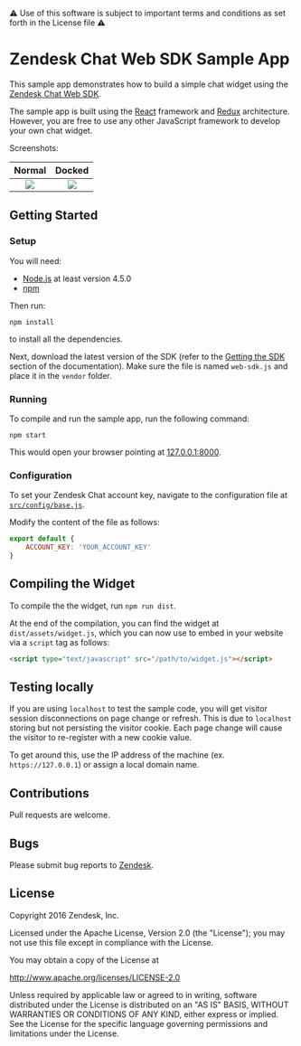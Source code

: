⚠️ Use of this software is subject to important terms and conditions as set forth in the License file ⚠️

# Zendesk Chat Web SDK Sample App

This sample app demonstrates how to build a simple chat widget using the [Zendesk Chat Web SDK](https://api.zopim.com/web-sdk).

The sample app is built using the [React](https://facebook.github.io/react/) framework and [Redux](http://redux.js.org/) architecture. However, you are free to use any other JavaScript framework to develop your own chat widget.


Screenshots:

| Normal                             | Docked                             |
| :--------------------------------: | :--------------------------------: |
| ![](screenshots/normal_widget.png) | ![](screenshots/docked_widget.png) |

## Getting Started
### Setup
You will need:
- [Node.js](http://nodejs.org/) at least version 4.5.0
- [npm](https://www.npmjs.com/)

Then run:
```
npm install
```
to install all the dependencies.

Next, download the latest version of the SDK (refer to the [Getting the SDK](https://api.zopim.com/web-sdk/#getting-the-sdk) section of the documentation). Make sure the file is named `web-sdk.js` and place it in the `vendor` folder.

### Running
To compile and run the sample app, run the following command:
```
npm start
```

This would open your browser pointing at [127.0.0.1:8000](http://127.0.0.1:8000).

### Configuration
To set your Zendesk Chat account key, navigate to the configuration file at [`src/config/base.js`](src/config/base.js).

Modify the content of the file as follows:
```javascript
export default {
	ACCOUNT_KEY: 'YOUR_ACCOUNT_KEY'
}
```

## Compiling the Widget
To compile the the widget, run `npm run dist`.

At the end of the compilation, you can find the widget at `dist/assets/widget.js`, which you can now use to embed in your website via a `script` tag as follows:

```html
<script type="text/javascript" src="/path/to/widget.js"></script>
```
## Testing locally 
If you are using `localhost` to test the sample code, you will get visitor session disconnections on page change or refresh. This is due to `localhost` storing but not persisting the visitor cookie. Each page change will cause the visitor to re-register with a new cookie value. 

To get around this, use the IP address of the machine (ex. `https://127.0.0.1`) or assign a local domain name.

## Contributions
Pull requests are welcome.

## Bugs
Please submit bug reports to [Zendesk](https://support.zendesk.com/requests/new).

## License
Copyright 2016 Zendesk, Inc.

Licensed under the Apache License, Version 2.0 (the "License"); you may not use this file except in compliance with the License.

You may obtain a copy of the License at

http://www.apache.org/licenses/LICENSE-2.0

Unless required by applicable law or agreed to in writing, software distributed under the License is distributed on an "AS IS" BASIS, WITHOUT WARRANTIES OR CONDITIONS OF ANY KIND, either express or implied. See the License for the specific language governing permissions and limitations under the License.
